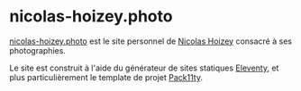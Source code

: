 # nicolas-hoizey.photo

[nicolas-hoizey.photo](https://nicolas-hoizey.photo/) est le site personnel de [Nicolas Hoizey](https://nicolas-hoizey.com/) consacré à ses photographies.

Le site est construit à l'aide du générateur de sites statiques [Eleventy](https://www.11ty.dev/), et plus particulièrement le template de projet [Pack11ty](https://pack11ty.dev/).
